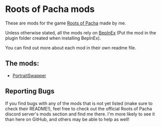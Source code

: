 # Roots of Pacha mods
These are mods for the game [Roots of Pacha](https://store.steampowered.com/app/1245560/Roots_of_Pacha/) made by me.

Unless otherwise stated, all the mods rely on [BepInEx](https://docs.bepinex.dev/articles/user_guide/installation/index.html) (Put the mod in the plugin folder created when installing BepInEx).

You can find out more about each mod in their own readme file.

## The mods:
- [PortraitSwapper](./PortraitSwapper)

## Reporting Bugs
If you find bugs with any of the mods that is not yet listed (make sure to check their README!), feel free to check out the official Roots of Pacha discord server's mods section and find me there. I'm more likely to see it than here on GitHub, and others may be able to help as well!